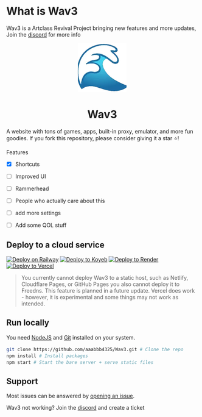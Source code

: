# What is Wav3
Wav3 is a Artclass Revival Project bringing new features and more updates, Join the [discord](https://discord.gg/gDby3vkCtJ) for more info

<div align="center">
  <img src="public/assets/images/icon.png" />
  <h1>Wav3</h1>
</div>
A website with tons of games, apps, built-in proxy, emulator, and more fun goodies. If you fork this repository, please consider giving it a star ⭐!

Features
- [x] Shortcuts
- [ ] Improved UI
- [ ] Rammerhead
- [ ] People who actually care about this
- [ ] add more settings
- [ ] Add some QOL stuff







## Deploy to a cloud service
[![Deploy on Railway](https://binbashbanana.github.io/deploy-buttons/buttons/remade/railway.svg)](https://railway.app/new/template?template=https://github.com/aaabbb4325/Wav3)
[![Deploy to Koyeb](https://binbashbanana.github.io/deploy-buttons/buttons/remade/koyeb.svg)](https://app.koyeb.com/deploy?type=git&repository=github.com/aaabbb4325/Wav3&branch=main&name=v4)
[![Deploy to Render](https://binbashbanana.github.io/deploy-buttons/buttons/remade/render.svg)](https://render.com/deploy?repo=https://github.com/aaabbb4325/Wav3)
[![Deploy to Vercel](https://binbashbanana.github.io/deploy-buttons/buttons/remade/vercel.svg)](https://vercel.com/new/clone?repository-url=https://github.com/aaabbb4325/Wav3)

> You currently cannot deploy Wav3 to a static host, such as Netlify, Cloudflare Pages, or GitHub Pages you also cannot deploy it to Freedns. This feature is planned in a future update. Vercel does work - however, it is experimental and some things may not work as intended.

## Run locally

You need [NodeJS](https://nodejs.org) and [Git](https://git-scm.com/download) installed on your system.

````bash
git clone https://github.com/aaabbb4325/Wav3.git # Clone the repo
npm install # Install packages
npm start # Start the bare server + serve static files
````

## Support
Most issues can be answered by [opening an issue](https://github.com/aaabbb4325/Wav3/issues).

Wav3 not working? Join the [discord](https://discord.gg/gDby3vkCtJ) and create a ticket
